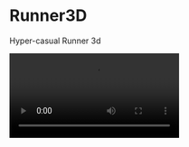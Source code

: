 # Runner3D
Hyper-casual Runner 3d

![Demo](https://user-images.githubusercontent.com/81527743/195779844-180aa31e-bc33-4cde-8515-8d0259e0b3b3.mp4)
